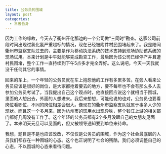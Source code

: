 ```yaml
---
title: 公务员的围城
layout: post
categories:
  - 三省吾身
---
```


因为工作的缘故，今天去了衢州开化那边的一个公司做“三同时”勘查。这家公司前段时间出现过氯化氢严重超标的情况，现在已经被附件村民围堵起来了。我是陪同衢州市监察支队过去的，主要是作为移动执法系统的技术支持到现场协助该系统的现场试用。本来计划是中午就能够完成勘查工作，最后因为该公司已经停产并且遭村民围堵，整个工作一直持续到下午5点多才完全弄好。这么说吧，今天一天我就没干任何其它的事情。

回来的车上，一个年轻的公务员就在车上抱怨他的工作有多累多苦。在旁人看来公务员应该是很好的岗位，是大家都抢着要去的地方，要不每年也不会有那么多人去参加公务员考试了。当我提出自己这个观点时，他直接回应说这个就相当于围城，里面的人想出去，外面的人想进来。我后来想想，可能他说的也对，公务员也要看岗位看职位，不同的岗位相差会很大。像现在的衢州市监察支队就属于事多人少的现状。而且这一个多月来，因为杭州市的饮用水出现异味，整个钱江上游的相关部门都好几周没有工作了。这个年轻的公务员都有2个多月没跟自己的女朋友见面了。本来明天元旦可以见面的，但又被领导通知要到单位来待命。

我想，题目是不是也应该改改，不仅仅是公务员的围城，作为这个社会最底层的人员我们都存在一种围城的心态。这个也正说明了社会的残酷，我们必须调整自己的心态，不以围城的心态来看待问题。